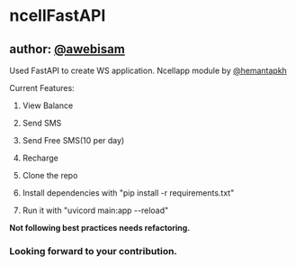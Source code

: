 # ncellFastAPI
## author: <a href="https://github.com/awebisam">@awebisam</a>

Used FastAPI to create WS application.
Ncellapp module by <a href="https://github.com/hemantapkh">@hemantapkh</a>

Current Features:
1. View Balance
2. Send SMS
3. Send Free SMS(10 per day)
4. Recharge

1. Clone the repo
2. Install dependencies with "pip install -r requirements.txt"
3. Run it with "uvicord main:app --reload"

<b> Not following best practices needs refactoring. </b>

### Looking forward to your contribution.
